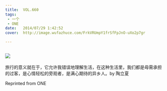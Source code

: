 ```yaml
---
title:	VOL.660
tags:
 - 一个
 - ONE
date:	2014/07/29 1:42:52
cover:	http://image.wufazhuce.com/FrkVRUmpY1frSfFpJnO-uXo2p7gr

---
```

![](http://image.wufazhuce.com/FrkVRUmpY1frSfFpJnO-uXo2p7gr)
---

旅行的意义就在于，它允许我错误地理解生活，在这种生活里，我们都是毋需承担的过客，是心情轻松的旁观者，是满心期待的异乡人。by 陶立夏
 
Reprinted from ONE

